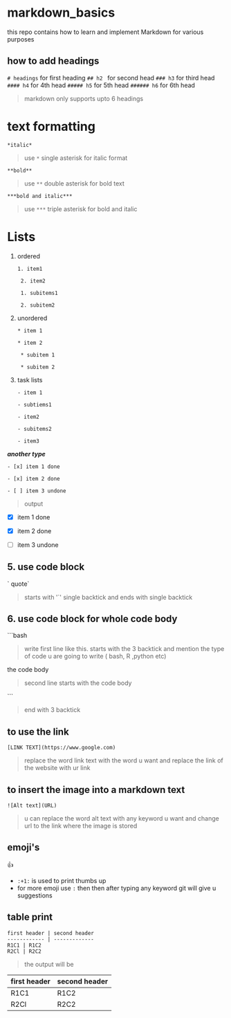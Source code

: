 # markdown_basics
this repo contains how to learn and implement Markdown for various purposes 
## how to add headings 
`# headings`
for first heading
`## h2 `
for second head
`### h3`
for third head
`#### h4`
for 4th head
`##### h5`
for 5th head
`###### h6`
for 6th head

> markdown only supports upto 6 headings

# text formatting

`*italic*`
> use `*` single asterisk for italic format

`**bold**`
> use `**` double asterisk for bold text

`***bold and italic***`
> use `***` triple asterisk for bold and italic


# Lists 

1. ordered

   ` 1. item1 `

   ` 2. item2`

      ` 1. subitems1`

      ` 2. subitem2`

3. unordered

   ` * item 1 `
   
   ` * item 2 `

      ` * subitem 1`

      ` * subitem 2`
      
4. task lists

   `- item 1`

      `- subtiems1`

   `- item2`

      `- subitems2`

   `- item3`

   
***another type***

   `- [x] item 1 done `
   
   `- [x] item 2 done `
   
   `- [ ] item 3 undone `

> output

   - [x] item 1 done 
   
   - [x] item 2 done 
   
   - [ ] item 3 undone 

   
## 5. use code block
\` quote\`
> starts with '`' single backtick and ends with single backtick 

## 6. use code block for whole code body

\```bash
> write first line like this. starts with the 3 backtick and mention the type of code u are going to write ( bash, R ,python etc)

the code body
> second line starts with the code body

\```
> end with 3 backtick

## to use the link
`[LINK TEXT](https://www.google.com)`
> replace the word link text with the word u want and replace the link of the website with ur link

## to insert the image into a markdown text
`![Alt text](URL)`
> u can replace the word alt text with any keyword u want and change url to the link where the image is stored

## emoji's
:+1: 
* `:+1:` is used to print thumbs up
* for more emoji use `:` then then after typing any keyword git will give u suggestions 


## table print
```
first header | second header
------------ | -------------
R1C1 | R1C2
R2Cl | R2C2
```
> the output will be 

first header | second header
------------ | -------------
R1C1 | R1C2
R2Cl | R2C2
